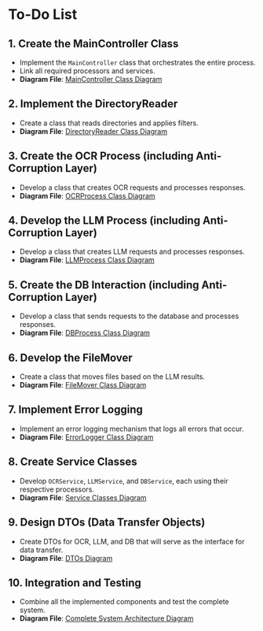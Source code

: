 # To-Do List

## 1. Create the MainController Class
- Implement the `MainController` class that orchestrates the entire process.
- Link all required processors and services.
- **Diagram File**: [MainController Class Diagram](./diagrams/MainController_Class_Diagram.md)

## 2. Implement the DirectoryReader
- Create a class that reads directories and applies filters.
- **Diagram File**: [DirectoryReader Class Diagram](./diagrams/DirectoryReader_Class_Diagram.md)

## 3. Create the OCR Process (including Anti-Corruption Layer)
- Develop a class that creates OCR requests and processes responses.
- **Diagram File**: [OCRProcess Class Diagram](./diagrams/OCRProcess_Class_Diagram.md)

## 4. Develop the LLM Process (including Anti-Corruption Layer)
- Develop a class that creates LLM requests and processes responses.
- **Diagram File**: [LLMProcess Class Diagram](./diagrams/LLMProcess_Class_Diagram.md)

## 5. Create the DB Interaction (including Anti-Corruption Layer)
- Develop a class that sends requests to the database and processes responses.
- **Diagram File**: [DBProcess Class Diagram](./diagrams/DBProcess_Class_Diagram.md)

## 6. Develop the FileMover
- Create a class that moves files based on the LLM results.
- **Diagram File**: [FileMover Class Diagram](./diagrams/FileMover_Class_Diagram.md)

## 7. Implement Error Logging
- Implement an error logging mechanism that logs all errors that occur.
- **Diagram File**: [ErrorLogger Class Diagram](./diagrams/ErrorLogger_Class_Diagram.md)

## 8. Create Service Classes
- Develop `OCRService`, `LLMService`, and `DBService`, each using their respective processors.
- **Diagram File**: [Service Classes Diagram](./diagrams/Service_Classes_Diagram.md)

## 9. Design DTOs (Data Transfer Objects)
- Create DTOs for OCR, LLM, and DB that will serve as the interface for data transfer.
- **Diagram File**: [DTOs Diagram](./diagrams/DTOs_Diagram.md)

## 10. Integration and Testing
- Combine all the implemented components and test the complete system.
- **Diagram File**: [Complete System Architecture Diagram](./diagrams/Complete_System_Architecture.md)
